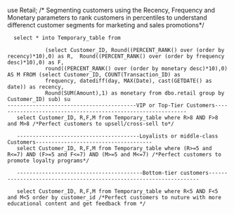 use Retail;
   /* Segmenting customers using the Recency, Frequency and Monetary parameters to rank customers in percentiles to understand  
   differenct customer segments for marketing and sales promotions*/

	  select * into Temporary_table from
	  
				(select Customer_ID, Round((PERCENT_RANK() over (order by recency)*10),0) as R,  Round((PERCENT_RANK() over (order by frequency desc)*10),0) as F, 
				round((PERCENT_RANK() over (order by monetary desc)*10),0) AS M FROM (select Customer_ID, COUNT(Transaction_ID) as 
				frequency, datediff(day, MAX(Date), cast(GETDATE() as date)) as recency,
				Round(SUM(Amount),1) as monetary from dbo.retail group by Customer_ID) sub) su
	-----------------------------------------VIP or Top-Tier Customers-------------------------------------------------------------
	   select Customer_ID, R,F,M from Temporary_table where R>8 AND F>8 and M>8 /*Perfect customers to upsell/cross-sell to*/

	   ---------------------------------------Loyalists or middle-class Customers-------------------------------------
	   select Customer_ID, R,F,M from Temporary_table where (R>=5 and R<=7) AND (F>=5 and F<=7) AND (M>=5 and M<=7) /*Perfect customers to promote loyalty programs*/

	   ----------------------------------------Bottom-tier customers-------------------------------------------------------------------

	   select Customer_ID, R,F,M from Temporary_table where R<5 AND F<5 and M<5 order by customer_id /*Perfect customers to nuture with more educational content and get feedback from */

